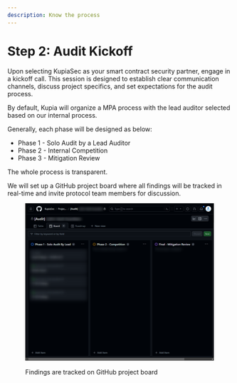 ```yaml
---
description: Know the process
---
```


# Step 2: Audit Kickoff

Upon selecting KupiaSec as your smart contract security partner, engage in a kickoff call. This session is designed to establish clear communication channels, discuss project specifics, and set expectations for the audit process.

By default, Kupia will organize a MPA process with the lead auditor selected based on our internal process.&#x20;

Generally, each phase will be designed as below:

* Phase 1 - Solo Audit by a Lead Auditor
* Phase 2 - Internal Competition
* Phase 3 - Mitigation Review

The whole process is transparent.

We will set up a GitHub project board where all findings will be tracked in real-time and invite protocol team members for discussion.

<figure><img src="../../.gitbook/assets/2023-11-25_16h19_10.png" alt=""><figcaption><p>Findings are tracked on GitHub project board</p></figcaption></figure>
